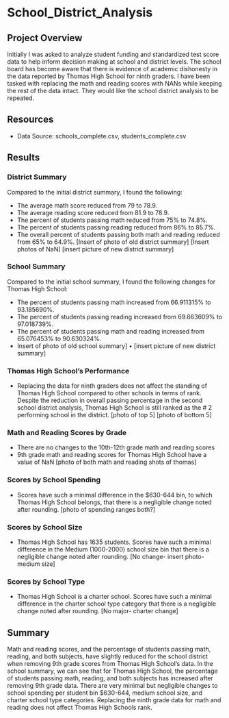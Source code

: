 # School_District_Analysis

## Project Overview
Initially I was asked to analyze student funding and standardized test score data to help inform decision making at school and district levels. The school board has become aware that there is evidence of academic dishonesty in the data reported by Thomas High School for ninth graders. I have been tasked with replacing the math and reading scores with NANs while keeping the rest of the data intact. They would like the school district analysis to be repeated.

## Resources
- Data Source: schools_complete.csv, students_complete.csv

## Results
### District Summary
Compared to the initial district summary, I found the following:
-	The average math score reduced from 79 to 78.9.
-	The average reading score reduced from 81.9 to 78.9.
-	The percent of students passing math reduced from 75% to 74.8%.
-	The percent of students passing reading reduced from 86% to 85.7%.
-	The overall percent of students passing both math and reading reduced from 65% to 64.9%.
[Insert of photo of old district summary]
[Insert photos of NaN]
[insert picture of new district summary]

### School Summary
Compared to the initial school summary, I found the following changes for Thomas High School:
-	The percent of students passing math increased from 66.911315% to 93.185690%.
-	The percent of students passing reading increased from 69.663609% to 97.018739%.
-	The percent of students passing math and reading increased from 65.076453% to 90.630324%.
-	Insert of photo of old school summary]
•	[insert picture of new district summary]

### Thomas High School’s Performance 
- Replacing the data for ninth graders does not affect the standing of Thomas High School compared to other schools in terms of rank. Despite the reduction in overall passing percentage in the second school district analysis, Thomas High School is still ranked as the # 2 performing school in the district. 
[photo of top 5]
[photo of bottom 5]

### Math and Reading Scores by Grade
-	There are no changes to the 10th-12th grade math and reading scores
-	9th grade math and reading scores for Thomas High School have a value of NaN
[photo of both math and reading shots of thomas]

### Scores by School Spending
-	Scores have such a minimal difference in the $630-644 bin, to which Thomas High School belongs, that there is a negligible change noted after rounding. 
[photo of spending ranges both?]

### Scores by School Size
-	Thomas High School has 1635 students. Scores have such a minimal difference in the Medium (1000-2000) school size bin that there is a negligible change noted after rounding. 
 [No change- insert photo- medium size]

### Scores by School Type
-	Thomas High School is a charter school. Scores have such a minimal difference in the charter school type category that there is a negligible change noted after rounding. 
[No major- charter change]

## Summary 
Math and reading scores, and the percentage of students passing math, reading, and both subjects, have slightly reduced for the school district when removing 9th grade scores from Thomas High School’s data. In the school summary, we can see that for Thomas High School, the percentage of students passing math, reading, and both subjects has increased after removing 9th grade data. There are very minimal but negligible changes to school spending per student bin $630-644, medium school size, and charter school type categories. Replacing the ninth grade data for math and reading does not affect Thomas High Schools rank.
